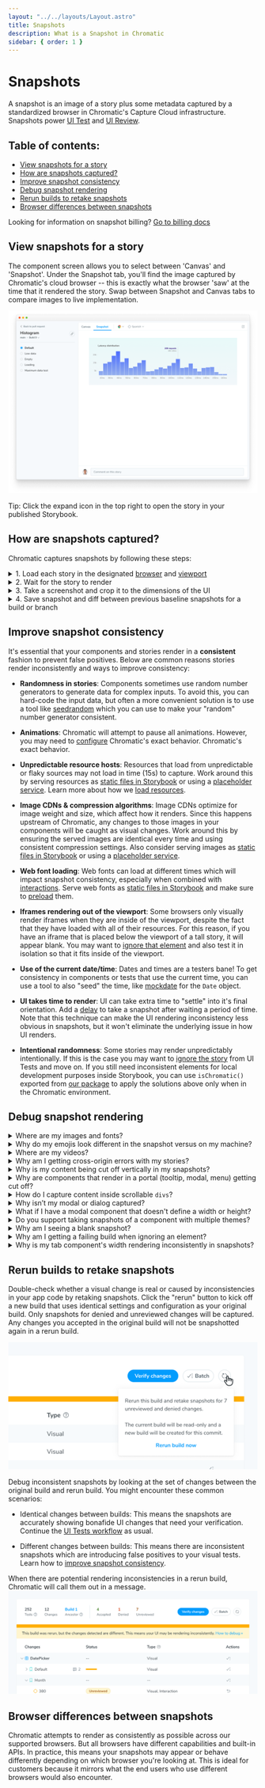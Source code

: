 ```yaml
---
layout: "../../layouts/Layout.astro"
title: Snapshots
description: What is a Snapshot in Chromatic
sidebar: { order: 1 }
---
```


# Snapshots

A snapshot is an image of a story plus some metadata captured by a standardized browser in Chromatic's Capture Cloud infrastructure. Snapshots power [UI Test](test) and [UI Review](review).

## Table of contents:

- [View snapshots for a story](#view-snapshots-for-a-story)
- [How are snapshots captured?](#how-are-snapshots-captured)
- [Improve snapshot consistency](#improve-snapshot-consistency)
- [Debug snapshot rendering](#debug-snapshot-rendering)
- [Rerun builds to retake snapshots](#rerun-builds-to-retake-snapshots)
- [Browser differences between snapshots](#browser-differences-between-snapshots)

<div class="aside">

Looking for information on snapshot billing? <a href="/docs/billing">Go to billing docs</a>

</div>

## View snapshots for a story

The component screen allows you to select between 'Canvas' and 'Snapshot'. Under the Snapshot tab, you'll find the image captured by Chromatic's cloud browser -- this is exactly what the browser 'saw' at the time that it rendered the story. Swap between Snapshot and Canvas tabs to compare images to live implementation.

![Component screen with snapshot](../../images/component-snapshot.png)

<div class="aside">Tip: Click the expand icon in the top right to open the story in your published Storybook.</div>

## How are snapshots captured?

Chromatic captures snapshots by following these steps:

<details>
<summary>1. Load each story in the designated <a href="/docs/browsers">browser</a> and <a href="/docs/viewports">viewport</a></summary>

Capture Cloud navigates to your published Storybook. It loads all stories in parallel at your desired viewport using our fleet of standardized browsers.

</details>

<details>
<summary>2. Wait for the story to render</summary>

Capture Cloud uses underlying browser APIs combined with our own set of heuristics to determine when the component has "loaded". One of the primary heuristics Chromatic uses is network "quiesence" – a period of network inactivity which signals that all resources have loaded. Loading is the closest approximation for when component renders that's currently possible.

</details>

<details>
<summary>3. Take a screenshot and crop it to the dimensions of the UI</summary>

Chromatic crops the screenshot to the size of your component. It determines crop dimensions by measuring the bounding box of the child node of Storybook's `#storybook-root` element in version 7 or higher, or the `#root` element for previous versions. For atomic components, cropping eliminates negative spaces around snapshots reducing the visual information you must review. For pages, Chromatic captures the full width and height of the rendered UI.

</details>

<details>
<summary>4. Save snapshot and diff between previous baseline snapshots for a build or branch</summary>

Each snapshot is associated with a story and tagged with commit, branch, and other relevant metadata. Snapshots are stored in Chromatic's cloud. For UI Test and UI Review, snapshots are visually compared (diff) to identify changes. Our infrastructure is effectively capable of snapshotting every story in parallel, no matter how many stories you have.

</details>

## Improve snapshot consistency

It's essential that your components and stories render in a **consistent** fashion to prevent false positives. Below are common reasons stories render inconsistently and ways to improve consistency:

- **Randomness in stories**: Components sometimes use random number generators to generate data for complex inputs. To avoid this, you can hard-code the input data, but often a more convenient solution is to use a tool like [seedrandom](https://github.com/davidbau/seedrandom) which you can use to make your "random" number generator consistent.

- **Animations**: Chromatic will attempt to pause all animations. However, you may need to <a href="/docs/animations">configure</a> Chromatic's exact behavior. Chromatic's exact behavior.

- **Unpredictable resource hosts**: Resources that load from unpredictable or flaky sources may not load in time (15s) to capture. Work around this by serving resources as [static files in Storybook](https://storybook.js.org/configurations/serving-static-files/) or using a [placeholder service](https://placehold.co/). Learn more about how we [load resources](resource-loading).

- **Image CDNs & compression algorithms**: Image CDNs optimize for image weight and size, which affect how it renders. Since this happens upstream of Chromatic, any changes to those images in your components will be caught as visual changes. Work around this by ensuring the served images are identical every time and using consistent compression settings. Also consider serving images as [static files in Storybook](https://storybook.js.org/configurations/serving-static-files/) or using a [placeholder service](https://placehold.co/).

- **Web font loading**: Web fonts can load at different times which will impact snapshot consistency, especially when combined with <a href="/docs/interactions">interactions</a>. Serve web fonts as [static files in Storybook](https://storybook.js.org/configurations/serving-static-files/) and make sure to <a href="/docs/resource-loading#solution-a-preload-fonts">preload</a> them.

- **Iframes rendering out of the viewport**: Some browsers only visually render iframes when they are inside of the viewport, despite the fact that they have loaded with all of their resources. For this reason, if you have an iframe that is placed below the viewport of a tall story, it will appear blank. You may want to <a href="/docs/ignoring-elements">ignore that element</a> and also test it in isolation so that it fits inside of the viewport.

- **Use of the current date/time**: Dates and times are a testers bane! To get consistency in components or tests that use the current time, you can use a tool to also "seed" the time, like [mockdate](https://www.npmjs.com/package/mockdate) for the `Date` object.

- **UI takes time to render**: UI can take extra time to "settle" into it's final orientation. Add a <a href="/docs/delay">delay</a> to take a snapshot after waiting a period of time. Note that this technique can make the UI rendering inconsistency less obvious in snapshots, but it won't eliminate the underlying issue in how UI renders.

- **Intentional randomness**: Some stories may render unpredictably intentionally. If this is the case you may want to <a href="/docs/ignoring-elements"> ignore the story</a> from UI Tests and move on.
  If you still need inconsistent elements for local development purposes inside Storybook, you can use `isChromatic()` exported from <a href="/docs/ischromatic"> our package</a> to apply the solutions above only when in the Chromatic environment.

## Debug snapshot rendering

<details>
<summary>Where are my images and fonts?</summary>

Image and font rendering can be tricky. Resources that load from unpredictable or flaky sources may not load in time (15s) to capture. Work around this by:

- Ensure resources load <a href="/docs/resource-loading">reliably fast in Chromatic</a
- Serve resources as [static files in Storybook](https://storybook.js.org/configurations/serving-static-files/) (this also improves your test speed)
- Using a [placeholder service](https://placeholder.com/).

If your resources are behind a firewall, whitelist our domain so we can load your resources.

</details>

<details>
<summary>Why do my emojis look different in the snapshot versus on my machine?</summary>

Emojis are handled by your operating system's emoji font. Most OSs have a different emoji font and those fonts tend to change over time. For example, if you view a story on a Mac you'll get Apple’s set of emojis.

Chromatic captures Chrome and Firefox snapshots in a Linux environment. It includes a common set of emojis used by most systems. Those emojis will likely look different from emojis on a consumer OS like Mac or Windows. Unfortunately, there's no workaround available at this time.

</details>

<details>
<summary>Where are my videos?</summary>

Videos are interactive and time-based which introduces inconsistencies in snapshots. Chromatic hides videos by default to prevent false positives. You'll see a blank space where the video is supposed to render.

</details>

<details>
<summary>Why am I getting cross-origin errors with my stories?</summary>

Most likely you are calling into `window.parent` somewhere in your code. As we serve your Storybook preview iframe inside our www.chromatic.com domain this leads to a x-origin error as your code doesn't have access to our frame (with good reason!).

Generally speaking it is a good idea to wrap calls like that in a `try { } catch` in case the code is running in a context where that's not possible (e.g Chromatic).

</details>

<details>
<summary>Why is my content being cut off vertically in my snapshots?</summary>

Make sure there are no elements inadvertently cutting off content through the use of overflow or height styles.

For elements that have relative height styles based on the size of the viewport (such as `height: 100vh`), all content nested under that element will show up in a screenshot unless either `overflow: hidden` or `overflow: scroll` is used to hide what is outside of that element (and therefore outside of the viewport).

When Chromatic takes a screenshot for an element that has a viewport-relative height as well as styling to hide/scroll the overflow, a default viewport height of `900px` will be used. This default is only used when we can't detect a "natural" height for the outermost DOM element (root ancestor), for instance, in the case of scrollable divs.

To set the height, you can add a decorator for stories that wraps them in a container with a fixed height:

```js
// MyComponent.stories.js|jsx

import { MyComponent } from "./MyComponent";

export default {
  component: MyComponent,
  title: "Example Story",
  decorators: [
    (Story) => (
      <div style={{ margin: "3em" }}>
        <Story />
      </div>
    ),
  ],
};
```

</details>

<details>
<summary>Why are components that render in a portal (tooltip, modal, menu) getting cut off?</summary>

Portals allow components to render arbitrary elements outside the parent component's initial DOM hierarchy. For example, tooltips, modals, and menus can be triggered by a nested button, but render close to the top of the DOM hierarchy using portals.

However, when using Chromatic to capture snapshots of your component, it relies on the "natural" height of your component's outermost DOM element (using Storybook's `#storybook-root` element in version 7 or higher, or the `#root` element for previous versions) to determine snapshot dimensions. As portals render outside of Storybook's DOM tree, their dimensions cannot be auto-detected by Chromatic, which can lead to cut-off snapshots.

To capture snapshots of portaled elements, you can use a [decorator](https://storybook.js.org/docs/react/writing-stories/decorators#component-decorators) that wraps your stories in a fixed height container. You can adjust the height of the container to account for the total dimensions of your component and portal.

```js
// MyComponent.stories.js|jsx

import { MyComponent } from "./MyComponent";

export default {
  component: MyComponent,
  title: "Example Story",
  decorators: [
    (Story) => (
      <div style={{ height: "300px" }}>
        <Story />
      </div>
    ),
  ],
};
```

</details>

<details>
<summary>How do I capture content inside scrollable <code>divs</code>?</summary>

Scrollable divs constrain the height of their children. Change the height of the scrollable div to ensure all content fits. It's not possible for Chromatic to infer how tall scrollable divs are intended to be.

</details>

<details>
<summary>Why isn’t my modal or dialog captured?</summary>

If you use an “animateIn” effect set <a href="/docs/delay">to ensure we snapshot when the animation completes.

If your component infers its dimensions from the layout of the surrounding DOM elements (e.g., it's a modal that uses `position:fixed`), you'll need to set the height of that component's stories using a decorator.

```js
// MyComponent.stories.js|jsx

import { MyComponent } from "./MyComponent";

export default {
  component: MyComponent,
  title: "Example Story",
  decorators: [
    (storyFn) => (
      <div style={{ width: "1200px", height: "800px" }}>
        This is a decorator for modals and such {storyFn()}
      </div>
    ),
  ],
};

/*
 *👇 Render functions are a framework-specific feature to allow you control over how the component renders.
 * See https://storybook.js.org/docs/react/api/csf
 * to learn how to use render functions.
 */
export const StoryWithDimensions = {
  render: () => <MyComponent />,
};
```

</details>

<details>
<summary>What if I have a modal component that doesn't define a width or height?</summary>

If your component infers its dimensions from the layout of the surrounding DOM elements (e.g., it's a modal that uses `position:fixed`), you can set the height of that component's stories using a <a href="https://storybook.js.org/docs/react/writing-stories/decorators#component-decorators">decorator</a>.

```js
// MyComponent.stories.js|jsx

import { MyComponent } from "./MyComponent";

export default {
  component: MyComponent,
  title: "Example Story",
  decorators: [
    (storyFn) => (
      <div style={{ width: "1200px", height: "800px" }}>
        This is a decorator for modals and such {storyFn()}
      </div>
    ),
  ],
};

/*
 *👇 Render functions are a framework-specific feature to allow you control over how the component renders.
 * See https://storybook.js.org/docs/react/api/csf
 * to learn how to use render functions.
 */
export const StoryWithDimensions = {
  render: () => <MyComponent />,
  args: {},
};
```

</details>

<details>
<summary>Do you support taking snapshots of a component with multiple themes?</summary>

We recommend you render stories multiple times, one for each theme. Here's a [blog post](https://storybook.js.org/blog/how-to-add-a-theme-switcher-to-storybook/) that explains how to enable a theme switcher in Storybook. Using this approach, this is how the snapshots will [appear in Chromatic](https://www.chromatic.com/library?appId=5a375b97f4b14f0020b0cda3&branch=next).

If you'd only like to see multiple themes side-by-side in Chromatic and not in your local Storybook, use <a href="/docs/ischromatic">isChromatic()</a>.

</details>

<details>
<summary>Why am I seeing a blank snapshot?</summary>

Blank snapshots are often caused by:

- **An "animateIn" effect**—If your component use an “animateIn” effect <a href="/docs/delay">set delay</a> to ensure we snapshot when the animation completes.

- **Position:fixed**—Fixed position elements may depend on viewport size but do not have dimensions themselves. Wrap your component in an element whose height and width are defined.

Learn more about [debugging snapshots](#improve-snapshot-consistency).

</details>

<details>
<summary>Why am I getting a failing build when ignoring an element?</summary>

By default, Chromatic's diffing algorithm skips the DOM elements marked with either a `.chromatic-ignore` CSS class or `data-chromatic="ignore"` attribute.

However, if you're using this functionality but notice the incoming changes are still being captured. In that case, you'll need to ensure that both the <a href="/docs/branching-and-baselines"/>baseline</a> and new snapshots retain the same dimensions (e.g., width, height, and relative positioning).

</details>

<details>
<summary>Why is my tab component's width rendering inconsistently in snapshots?</summary>

Certain UI libraries like Material calculate the dimensions of each tab by measuring the rendered width of the tab's children using JavaScript (for example, via `getBoundingClientRect()`).

However, this can lead to inconsistent snapshots in cases where you load a custom font. Fonts affect the dimensions of text within tabs. Since custom fonts can load before, during, or after the tab component itself loads, the dimensions calculated by the tab component can also vary.

The solution we recommend is to use a `<link rel="preload">` in your [`.storybook/preview-head.html`](https://storybook.js.org/docs/react/configure/story-rendering#adding-to-head) to preload the font before the story renders. This ensures that the dimensions of the contents inside of the tab component remain consistent when measured.

</details>

## Rerun builds to retake snapshots

Double-check whether a visual change is real or caused by inconsistencies in your app code by retaking snapshots. Click the "rerun" button to kick off a new build that uses identical settings and configuration as your original build. Only snapshots for denied and unreviewed changes will be captured. Any changes you accepted in the original build will not be snapshotted again in a rerun build.

![Rerun button](../../images/build-detail-rerun-button.png)

Debug inconsistent snapshots by looking at the set of changes between the original build and rerun build. You might encounter these common scenarios:

- Identical changes between builds: This means the snapshots are accurately showing bonafide UI changes that need your verification. Continue the <a href="/docs/test/#verify-ui-changes">UI Tests workflow</a> as usual.

- Different changes between builds: This means there are inconsistent snapshots which are introducing false positives to your visual tests. Learn how to [improve snapshot consistency](#improve-snapshot-consistency).

When there are potential rendering inconsistencies in a rerun build, Chromatic will call them out in a message.
![Inconsistent snapshot detection](../../images/build-detail-inconsistent-snapshot-detection.png)

## Browser differences between snapshots

Chromatic attempts to render as consistently as possible across our supported browsers. But all browsers have different capabilities and built-in APIs. In practice, this means your snapshots may appear or behave differently depending on which browser you're looking at. This is ideal for customers because it mirrors what the end users who use different browsers would also encounter.
